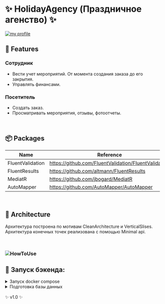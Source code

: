 # ✨ HolidayAgency (Праздничное агенство) ✨
[![my profile](https://img.shields.io/badge/%3C%2F%3E%20with%20%E2%99%A5%20by-NHN_Cloud-ff1414.svg)](https://github.com/Maflend)

##  🚩 Features
### Сотрудник
- Вести учет мероприятий. От момента создания заказа до его закрытия.
- Управлять финансами.

### Посетитель
- Создать заказ.
- Просматривать мероприятия, отзывы, фотоотчеты.

<br>

## 📦 Packages

| Name | Reference |
|------|-----------|
| FluentValidation     |   https://github.com/FluentValidation/FluentValidation        |
| FluentResults     |  https://github.com/altmann/FluentResults         |
| MediatR     |  https://github.com/jbogard/MediatR         |
| AutoMapper     | https://github.com/AutoMapper/AutoMapper          |

<br>

## 🏬 Architecture
Архитектура построена по мотивам CleanArchitecture и VerticalSlises. <br>
Архитектура конечных точек реализована с помощью Minimal api.

<br>

### ![HowToUse](https://github.com/Maflend/HolidayAgency/assets/59286805/d2af0cd1-0dd2-416d-a8d4-9363a7441267)

## 🚀 Запуск бэкенда:
<details><summary>Запуск docker compose</summary>
<br>
Запуск производится с помощью docker compose. <br>
Для запуска можно выбрать два варианта: <br>
- Docker Compose. Запуск всех контейнеров кроме pgadmin <br>
- Docker Compose With pgadmin. Запустит все контейнеры и pgadmin. Порт смотреть в docker-compose.yml
<br>
</details>

<details><summary>Подготовка базы данных</summary>
<br>
После поднятия базы данных, необходимо применить миграции к базе данных. <br>
Применение миграций: <br>
1. В качестве запускаемого проекта выбрать HA.Api. <br>
2. Открыть Package manager console. Выбрать проект HA.Infrastructure.EF. <br>
3. Написать команду <br>
  
```sh
update-database
```
<br>
4. Ждать применение миграций.
<br>
</details>

<br>
✨ v1.0 ✨
